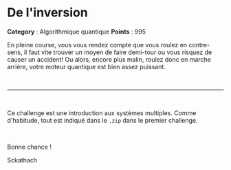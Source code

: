 # De l'inversion

**Category** : Algorithmique quantique
**Points** : 995

En pleine course, vous vous rendez compte que vous roulez en contre-sens, il faut vite trouver un moyen de faire demi-tour ou vous risquez de causer un accident! Ou alors, encore plus malin, roulez donc en marche arrière, votre moteur quantique est bien assez puissant.

<p class="space">&nbsp;</p>

***

<p class="space">&nbsp;</p>

Ce challenge est une introduction aux systèmes multiples. Comme d'habitude, tout est indiqué dans le `.zip` dans le premier challenge.

<p class="space">&nbsp;</p>

Bonne chance !

<div class="author">Sckathach</div>




